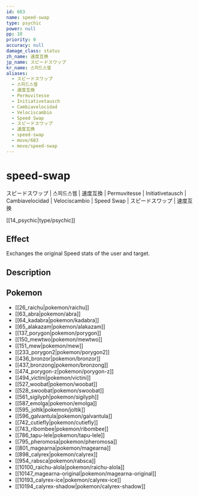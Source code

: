```yaml
---
id: 683
name: speed-swap
type: psychic
power: null
pp: 10
priority: 0
accuracy: null
damage_class: status
zh_name: 速度互换
jp_name: スピードスワップ
kr_name: 스피드스웹
aliases:
  - スピードスワップ
  - 스피드스웹
  - 速度互換
  - Permuvitesse
  - Initiativetausch
  - Cambiavelocidad
  - Velociscambio
  - Speed Swap
  - スピードスワップ
  - 速度互换
  - speed-swap
  - move/683
  - move/speed-swap
---
```

# speed-swap
    
スピードスワップ | 스피드스웹 | 速度互換 | Permuvitesse | Initiativetausch | Cambiavelocidad | Velociscambio | Speed Swap | スピードスワップ | 速度互换

[[14_psychic|type/psychic]]

## Effect

Exchanges the original Speed stats of the user and target.

## Description



## Pokemon

- [[26_raichu|pokemon/raichu]]
- [[63_abra|pokemon/abra]]
- [[64_kadabra|pokemon/kadabra]]
- [[65_alakazam|pokemon/alakazam]]
- [[137_porygon|pokemon/porygon]]
- [[150_mewtwo|pokemon/mewtwo]]
- [[151_mew|pokemon/mew]]
- [[233_porygon2|pokemon/porygon2]]
- [[436_bronzor|pokemon/bronzor]]
- [[437_bronzong|pokemon/bronzong]]
- [[474_porygon-z|pokemon/porygon-z]]
- [[494_victini|pokemon/victini]]
- [[527_woobat|pokemon/woobat]]
- [[528_swoobat|pokemon/swoobat]]
- [[561_sigilyph|pokemon/sigilyph]]
- [[587_emolga|pokemon/emolga]]
- [[595_joltik|pokemon/joltik]]
- [[596_galvantula|pokemon/galvantula]]
- [[742_cutiefly|pokemon/cutiefly]]
- [[743_ribombee|pokemon/ribombee]]
- [[786_tapu-lele|pokemon/tapu-lele]]
- [[795_pheromosa|pokemon/pheromosa]]
- [[801_magearna|pokemon/magearna]]
- [[898_calyrex|pokemon/calyrex]]
- [[954_rabsca|pokemon/rabsca]]
- [[10100_raichu-alola|pokemon/raichu-alola]]
- [[10147_magearna-original|pokemon/magearna-original]]
- [[10193_calyrex-ice|pokemon/calyrex-ice]]
- [[10194_calyrex-shadow|pokemon/calyrex-shadow]]

